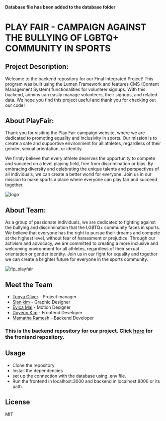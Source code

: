 #### Database file has been added to the database folder

# PLAY FAIR - CAMPAIGN AGAINST THE BULLYING OF LGBTQ+ COMMUNITY IN SPORTS

## Project Description:
Welcome to the backend repository for our Final Integrated Project! This program was built using the Lumen Framework and features CMS (Content Management System) functionalities for volunteer signups. With this backend, admins can easily manage volunteers, their signups, and related data. We hope you find this project useful and thank you for checking out our code!

## About PlayFair:

Thank you for visiting the Play Fair campaign website, where we are dedicated to promoting equality and inclusivity in sports. Our mission is to create a safe and supportive environment for all athletes, regardless of their gender, sexual orientation, or identity.

We firmly believe that every athlete deserves the opportunity to compete and succeed on a level playing field, free from discrimination or bias. By embracing diversity and celebrating the unique talents and perspectives of all individuals, we can create a better world for everyone. Join us in our mission to make sports a place where everyone can play fair and succeed together.

![logo](https://user-images.githubusercontent.com/90973094/231343658-b645f251-9632-4d3e-bd00-84c112cee41f.svg)


## About Team: 


As a group of passionate individuals, we are dedicated to fighting against the bullying and discrimination that the LGBTQ+ community faces in sports. We believe that everyone has the right to pursue their dreams and compete at the highest level, without fear of harassment or prejudice. Through our activism and advocacy, we are committed to creating a more inclusive and welcoming environment for all athletes, regardless of their sexual orientation or gender identity. Join us in our fight for equality and together we can create a brighter future for everyone in the sports community.

![fip_playfair](https://user-images.githubusercontent.com/90973094/231346253-93e1911b-87ee-4f7b-bc12-f009e10afd37.jpg)

## Meet the Team

* [Tonya Oliver](https://github.com/Tonya33) - Project manager
* [Sian kim](https://github.com/sianmosey) - Graphic Designer
* [Evica Mai](https://github.com/evica-ai) - Motion Designer
* [Doyeon Kim](https://github.com/dyk-doyeon) - Frontend Developer
* [Mamatha Ramesh](https://github.com/M-Vaidehi-R) - Backend Developer

### This is the backend repository for our project. Click [here](https://www.example.com) for the frontend repository.

## Usage
* Clone the repository
* Install the dependencies
* set up the connection with the database using .env file.
* Run the frontend in localhost:3000 and backend in localhost:8000 or its path.


## License 
MIT




